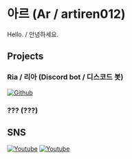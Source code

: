 # 아르 (Ar / artiren012)
Hello. / 안녕하세요.

## Projects
### Ria / 리아 (Discord bot / 디스코드 봇)
[![Github](https://img.shields.io/badge/Ria-black?style=flat&logo=Github&logoColor=white)](https://youtube.com/@artiren012)
### ??? (???)
## SNS
[![Youtube](https://img.shields.io/badge/Youtube%20Channel%201-red?style=flat&logo=YouTube&logoColor=white)](https://youtube.com/@artiren012)
[![Youtube](https://img.shields.io/badge/Youtube%20Channel%202-red?style=flat&logo=YouTube&logoColor=white)](https://youtube.com/@ar012)

